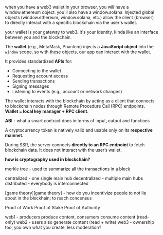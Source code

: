 
when you have a web3 wallet in your browser, you will have a window.ethereum object. you'll also have a window.solana. Injected global objects (window.ethereum, window.solana, etc.) allow the client (browser) to directly interact with a specific blockchain via the user's wallet. 

your wallet is your gateway to web3. it's your identity. kinda like an interface between you and the blockchain.

The **wallet** (e.g., MetaMask, Phantom) injects a **JavaScript object** into the `window` scope. so with these objects, our app can interact with the wallet.

It provides standardized **APIs** for:
- Connecting to the wallet
- Requesting account access
- Sending transactions
- Signing messages
- Listening to events (e.g., account or network changes)

The wallet interacts with the blockchain by acting as a client that connects to blockchain nodes through Remote Procedure Call (RPC) endpoints.
**Wallet = local key manager + RPC client.**


**ABI** - what a smart contract does in terms of input, output and functions

A cryptocurrency token is natively valid and usable only on its **respective mainnet**.

During SSR, the server connects **directly to an RPC endpoint** to fetch blockchain data. It does not interact with the user’s wallet.

**how is cryptography used in blockchain?**

merkle tree - used to summarize all the transactions in a block

centralized - one single main hub
decentralized - multiple main hubs
distributed - everybody is interconnected

[game theory][game theory] - how do you incentivize people to not lie about in the blockhain; to reach concensus

Proof of Work
Proof of Stake
Proof of Authority

web1 - producers produce content, consumers consume content (read-only)
web2 - users also generate content (read + write)
web3 - ownership too, you own what you create, less moderation?
